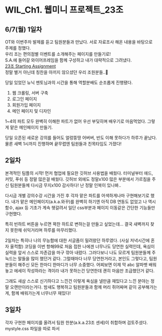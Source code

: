 # WIL_Ch1. 웹미니 프로젝트_23조

## 6/7(월) 1일차
OT와 이번주차 발제를 듣고 팀원분들과 만났다. 서로 자료조사 해온 내용을 바탕으로 주제를 정했다.<br> 우리 조는 편의점별 이벤트를 소개해주는 페이지를 만들기로! <br> S.A.에 들어갈 와이어프레임을 함께 구성하고 내가 대략적으로 그려냈다. 
<br>[23조 Starting Assignment](https://elainelee.tistory.com/2)<br>
정말 별거 아닌데 칭찬을 아끼지 않으셨던 우리 조원분들..🤎

당일 있었던 뉴닉 멘토님과의 시간을 통해 역할분배도 순조롭게 진행됐다.
1. 웹 크롤링, 서버 구축
2. 로그인 페이지
3. 회원가입 페이지
4. 메인 페이지 및 디자인

1~4의 파트 모두 완벽히 이해한 파트가 없어 우선 부딪히며 배우기로 마음먹었다. 그렇게 맡은 메인페이지 만들기.

당일 오픈된 새로운 강의를 들어도 얼렁뚱땅 어버버, 반도 이해 못하다가 하루가 끝났다. 물론 새벽 1시까지 진행하며 끝무렵엔 팀원들과 친목타임도 가졌다!

## 2일차
본격적인 팀플의 시작! 먼저 협업에 필요한 깃허브 사용법을 배웠다. 터미널부터 애드, 커밋, 푸쉬 등 정말 많은걸 배웠다. 깃허브 외에도 정말x100 많은 부분에서 가르침을 주신 팀원분들께 다시금 무지x100 감사하다! 난 정말 인복이 있나봐..

다시금 개별 강의수강 시간을 가진 후 각자 맡은 파트를 어색하게나마 구현해보기로 했다. 내가 맡은 메인페이지(a.k.a.와꾸)를 완벽히 하기엔 아직 DB 연동도 없었고 나 역시 함수, ajax 등 기초가 계속 헷갈려서 일단 css부분과 페이지 이동같은 간단한 기능들만 구현했다.

특히 빈하트 버튼을 누르면 꽉찬 하트로 변하는걸 만들고 싶었는데... 결국 새벽까지 찾지 못한채 쉬익거리며 하루를 마무리했다.

2일차는 특히나 나의 무능함에 대한 서글픔이 밀려왔던 하루였다. (사실 저녁시간에 혼자 울컥함) 코딩을 이번 항해99로 처음 접한 나에겐 너무나도 당연한 실력인데, 욕심이 실력을 앞서 스스로 자존감을 마구 깎아 내렸다. 그러다보니 나도 모르게 팀원분들께 주눅드는 말들을 많이 했던거 같다. 그럴때마다 너무 당연한거라고, 본인도 그렇다고, 팀원분들이 해주신 모든 한마디 한마디가 너무 소중했다. 어찌보면 이제 막 abc 알파벳 배워놓고 에세이 작성하라는 격이라 내가 못하는건 당연한데 괜히 마음만 조급했던거 같다.

그래도 새삼 스스로 신기하다고 느낀건 이렇게 욕심을 낼만큼 재밌다고 느낀 분야는 정말 오랜만이라는거다. 밤새도 행복하고 팀원분들과 함께 머리 쥐어짜며 같이 공부해가는게, 함께 배워가는게 너무너무 재밌다!

## 3일차
각자 구현한 페이지를 올려서 팀원 한분(a.k.a.23조 센세)이 취합하며 검토주셨다. mystyle.css 파일을 따로 파서 <style>을 따로 뺐는데 왜 안되지! 고민하다가 적용시킬 오브젝트(<body>부분)를 안 넣는 아주 간단한 원인이었다는걸 알고 이마빡 엄청 쳤다.

밤새 메인 페이지를 만들면서 너무 재밌었는데, 특히 3일차에 있었던 React 튜터님의 프론트엔드 강의를 듣고는 더욱 그쪽으로 마음이 기울었다. 특히 튜터님의 '주특기? 어차피 다 알아야 하니 일단 재밌고 흥미 가는걸로 해라!'라는 말씀에 더욱 확신을 가졌다.
  
저녁시간, 시부야에 계신 팀원분이 실시간으로 보내주신 해질무렵 일본 사진을 보니 괜시리 마음이 몽글몽글해졌다. 우리팀 센세도 공부할 소스들을 마구 공유주시고, 특히 object-fit로 사진 문제 해결한걸 공유하니 성장하는게 보인다고 해주셔서 정말 울컥할 정도로 기뻤다! 다시금 팀원분들덕에 많이 배우고 더욱더 감사했던날!!!
  
  
## 4일차
  
밤새 센세가 작동하게 만들어놓은 페이지를 넘겨받아 css 손 본 날! 아직 작동 원리에 대한 이해가 부족해서 디자인을 손대며 계속 코드들을 읽어봤다. 그래도 감이 안잡히는 부분이 더 커서 우선 센세가 공유주신 JavaScript 기초 페이지를 공부하고 다시금 읽어보기로 했다.
 
디자인을 마무리하고 과제제출을 위한 도메인 연결, 영상촬영까지 끝내니 예상보다 널널하게 프로젝트를 끝낼 수 있었다.
  
덕분에 저녁시간 이후에 모여 캔맥타임을 가지며 다시금 친목도모를 했다!<br>
단순 지식적인 측면이외에도 사람으로서, 어른으로서 배울점이 참 많은 분들이란걸 다시금 느꼈다.<br>
이번 프로젝트가 끝나고 항해99가 끝나더라도 연락 주고받고 싶어서 구애인 마냥 무쟈게 연락할거라고 질척거렸다
  
  ## 5,6일차는 TIL레포내 0611, 0612 참고 :)
  
  이마빡 엄청 치게 만드는 알고리즘 주간 시작
  
  ## sum up
  확실히 다른 분들에 비해 한참 뒤쳐져 있어 괜히 주눅들기도 했지만 그래도 내가 성장하고 있구나 조금씩 느껴지는 하루하루였다.<br>
  남이 아닌 어제의 나를 비교삼아서 조금씩 나아가면 될거같다. 그러면 나 무쟈게 잘하고 있다ㅎㅎ<br>
  느리지만 꾸준히 포기 않고 달려~~

  






